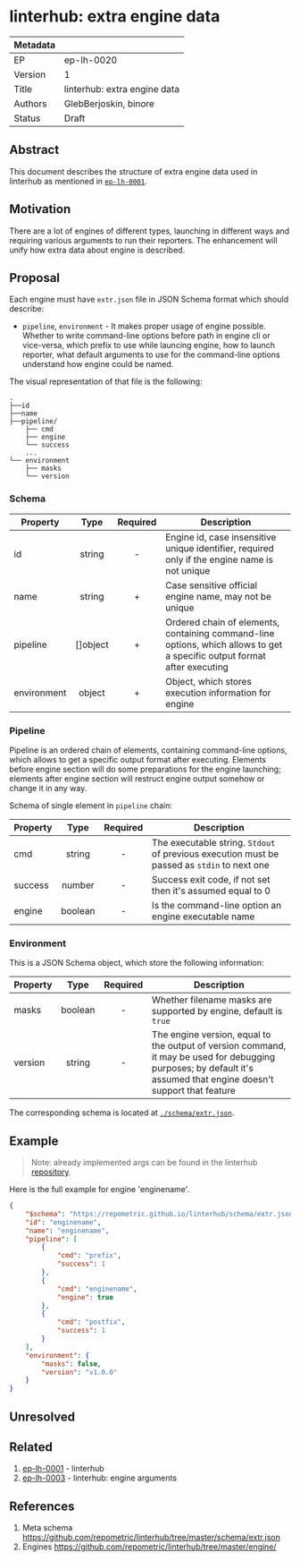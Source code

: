 ﻿# linterhub: extra engine data

| Metadata     |                                         |
| ------------ |-----------------------------------------|
| EP           | ep-lh-0020                              |
| Version      | 1                                       |
| Title        | linterhub: extra engine data            |
| Authors      | GlebBerjoskin, binore                   |
| Status       | Draft                                   |

## Abstract

This document describes the structure of extra engine data used in linterhub as mentioned in [`ep-lh-0001`](#related).

## Motivation

There are a lot of engines of different types, launching in different ways and requiring various arguments to run their reporters. The enhancement will unify how extra data about engine is described.

## Proposal

Each engine must have `extr.json` file in JSON Schema format which should describe:

- `pipeline`, `environment` - It makes proper usage of engine possible. Whether to write command-line options before path in engine cli or vice-versa, which prefix to use while launcing engine, how  to launch reporter, what default arguments to use for the command-line options understand how engine could be named.


The visual representation of that file is the following:

```
.
├──id
├──name
├──pipeline/
    ├── cmd
	├── engine
    └── success	
    ...			
└── environment
    ├── masks
    └── version	

```

### Schema

| Property        | Type     | Required | Description |
| -               | :-:      | :-:      | -           |
| id              | string   | -        | Engine id, case insensitive unique identifier, required only if the engine name is not unique |
| name            | string   | +        | Case sensitive official engine name, may not be unique |
| pipeline        | []object   | +        | Ordered chain of elements, containing command-line options, which allows to get a specific output format after executing |
| environment     | object   | +        | Object, which stores execution information for engine |

### Pipeline

Pipeline is an ordered chain of elements, containing command-line options, which allows to get a specific output format after executing. Elements before engine section will do some preparations for the engine launching; elements after engine section will restruct engine output somehow or change it in any way.

Schema of single element in `pipeline` chain:

| Property    | Type      | Required | Description |
| -           | :-:       | :-:      | -           |
| cmd  		  | string    | -        | The executable string. `Stdout` of previous execution must be passed as `stdin` to next one |
| success     | number    | -        | Success exit code, if not set then it's assumed equal to 0 |
| engine      | boolean   | -        | Is the command-line option an engine executable name |

### Environment

This is a JSON Schema object, which store the following information:

| Property    | Type     | Required | Description |
| -           | :-:      | :-:      | -           |
| masks       | boolean  | -        | Whether filename masks are supported by engine, default is `true` |
| version     | string   | -        | The engine version, equal to the output of version command, it may be used for debugging purposes; by default it's assumed that engine doesn't support that feature |

The corresponding schema is located at [`./schema/extr.json`](#references).

## Example

> Note: already implemented args can be found in the linterhub [repository](#references).

Here is the full example for engine 'enginename'.

```json
{
    "$schema": "https://repometric.github.io/linterhub/schema/extr.json",
    "id": "enginename",
    "name": "enginename",
    "pipeline": [
		{
			"cmd": "prefix",
			"success": 1
		},
		{
			"cmd": "enginename",
			"engine": true
		},
		{
			"cmd": "postfix",
			"success": 1
		}
	],
    "environment": {
		"masks": false,
		"version": "v1.0.0"
    }
}
```

## Unresolved

## Related

1. [ep-lh-0001](ep-lh-0001.md) - linterhub
2. [ep-lh-0003](ep-lh-0003.md) - linterhub: engine arguments

## References

1. Meta schema <https://github.com/repometric/linterhub/tree/master/schema/extr.json>
2. Engines <https://github.com/repometric/linterhub/tree/master/engine/>
